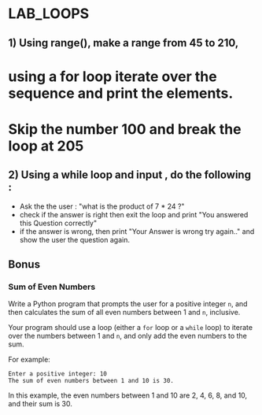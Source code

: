 # LAB_LOOPS


## 1) Using range(),  make a range from 45 to 210,
#     using a for loop iterate over the sequence and print the elements.
#     Skip the number 100 and break the loop at 205

## 2) Using a while loop and input , do the following :
- Ask the the user : "what is the product of 7 * 24 ?"
- check if the answer is right then exit the loop and print "You answered this Question correctly"
- if the answer is wrong, then print "Your Answer is wrong try again.." and show the user the question again.


## Bonus

### Sum of Even Numbers

Write a Python program that prompts the user for a positive integer `n`, and then calculates the sum of all even numbers between 1 and `n`, inclusive.

Your program should use a loop (either a `for` loop or a `while` loop) to iterate over the numbers between 1 and `n`, and only add the even numbers to the sum.

For example:

```
Enter a positive integer: 10
The sum of even numbers between 1 and 10 is 30.
```

In this example, the even numbers between 1 and 10 are 2, 4, 6, 8, and 10, and their sum is 30.
